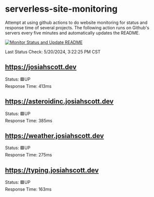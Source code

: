 # serverless-site-monitoring
Attempt at using github actions to do website monitoring for status and response time of several projects. The following action runs on Github's servers every five minutes and automatically updates the README.  

[![Monitor Status and Update README](https://github.com/JosiahSco/serverless-site-monitoring/actions/workflows/monitor.yaml/badge.svg)](https://github.com/JosiahSco/serverless-site-monitoring/actions/workflows/monitor.yaml)

Last Status Check: 5/20/2024, 3:22:25 PM CST

## https://josiahscott.dev
Status: 🟩UP  
Response Time: 413ms

## https://asteroidinc.josiahscott.dev
Status: 🟩UP  
Response Time: 385ms

## https://weather.josiahscott.dev
Status: 🟩UP  
Response Time: 275ms

## https://typing.josiahscott.dev
Status: 🟩UP  
Response Time: 163ms

